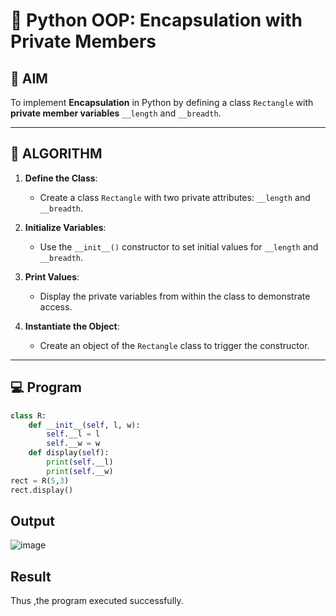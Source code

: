 # 🐍 Python OOP: Encapsulation with Private Members

## 🎯 AIM

To implement **Encapsulation** in Python by defining a class `Rectangle` with **private member variables** `__length` and `__breadth`.

---

## 🧠 ALGORITHM

1. **Define the Class**:
   - Create a class `Rectangle` with two private attributes: `__length` and `__breadth`.

2. **Initialize Variables**:
   - Use the `__init__()` constructor to set initial values for `__length` and `__breadth`.

3. **Print Values**:
   - Display the private variables from within the class to demonstrate access.

4. **Instantiate the Object**:
   - Create an object of the `Rectangle` class to trigger the constructor.

---

## 💻 Program
```python
class R:
    def __init__(self, l, w):
        self.__l = l
        self.__w = w
    def display(self):
        print(self.__l)
        print(self.__w)
rect = R(5,3)
rect.display()
```

## Output
![image](https://github.com/user-attachments/assets/f704de9f-55fc-4359-b981-6cc936e69f46)


## Result
Thus ,the program executed successfully.
